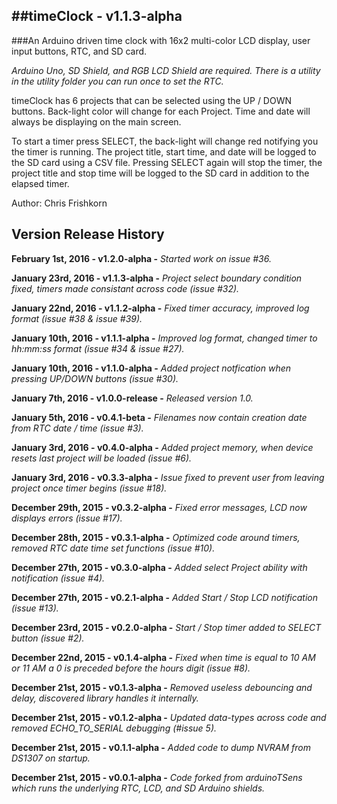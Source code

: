 ##timeClock - v1.1.3-alpha
---
###An Arduino driven time clock with 16x2 multi-color LCD display, user input buttons, RTC, and SD card.

*Arduino Uno, SD Shield, and RGB LCD Shield are required. There is a utility in the utility folder you can run once to set the RTC.*

timeClock has 6 projects that can be selected using the UP / DOWN buttons. Back-light color will change for each Project. Time and date will always be displaying on the main screen.

To start a timer press SELECT, the back-light will change red notifying you the timer is running. The project title, start time, and date will be logged to the SD card using a CSV file. Pressing SELECT again will stop the timer, the project title and stop time will be logged to the SD card in addition to the elapsed timer.

Author: Chris Frishkorn

Version Release History
---
**February 1st, 2016  - v1.2.0-alpha   -** *Started work on issue #36.*

**January 23rd, 2016  - v1.1.3-alpha   -** *Project select boundary condition fixed, timers made consistant across code (issue #32).*

**January 22nd, 2016  - v1.1.2-alpha   -** *Fixed timer accuracy, improved log format (issue #38 & issue #39).*

**January 10th, 2016  - v1.1.1-alpha   -** *Improved log format, changed timer to hh:mm:ss format (issue #34 & issue #27).*

**January 10th, 2016  - v1.1.0-alpha   -** *Added project notfication when pressing UP/DOWN buttons (issue #30).*

**January 7th, 2016   - v1.0.0-release -** *Released version 1.0.*

**January 5th, 2016   - v0.4.1-beta    -** *Filenames now contain creation date from RTC date / time (issue #3).*

**January 3rd, 2016   - v0.4.0-alpha   -** *Added project memory, when device resets last project will be loaded (issue #6).*

**January 3rd, 2016   - v0.3.3-alpha   -** *Issue fixed to prevent user from leaving project once timer begins (issue #18).*

**December 29th, 2015 - v0.3.2-alpha   -** *Fixed error messages, LCD now displays errors (issue #17).*

**December 28th, 2015 - v0.3.1-alpha   -** *Optimized code around timers, removed RTC date time set functions (issue #10).*

**December 27th, 2015 - v0.3.0-alpha   -** *Added select Project ability with notification (issue #4).*

**December 27th, 2015 - v0.2.1-alpha   -** *Added Start / Stop LCD notification (issue #13).*

**December 23rd, 2015 - v0.2.0-alpha   -** *Start / Stop timer added to SELECT button (issue #2).*

**December 22nd, 2015 - v0.1.4-alpha   -** *Fixed when time is equal to 10 AM or 11 AM a 0 is preceded before the hours digit (issue #8).*

**December 21st, 2015 - v0.1.3-alpha   -** *Removed useless debouncing and delay, discovered library handles it internally.*

**December 21st, 2015 - v0.1.2-alpha   -** *Updated data-types across code and removed ECHO_TO_SERIAL debugging (#issue 5).*

**December 21st, 2015 - v0.1.1-alpha   -** *Added code to dump NVRAM from DS1307 on startup.*

**December 21st, 2015 - v0.0.1-alpha   -** *Code forked from arduinoTSens which runs the underlying RTC, LCD, and SD Arduino shields.*
